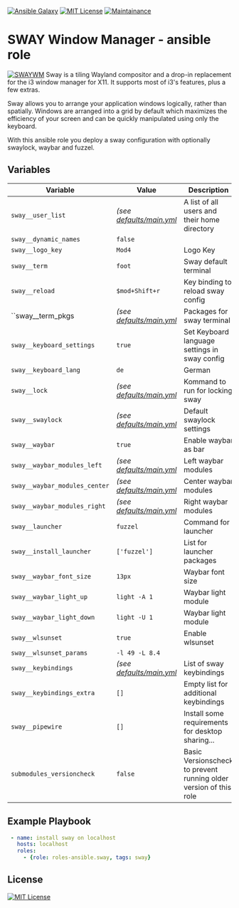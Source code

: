 [![Ansible Galaxy](https://ansible.l3d.space/svg/roles-ansible.sway.svg)](https://galaxy.ansible.com/ui/standalone/roles/roles-ansible/sway)
[![MIT License](https://ansible.l3d.space/svg/roles-ansible.sway_license.svg)](LICENSE)
[![Maintainance](https://ansible.l3d.space/svg/roles-ansible.sway_maintainance.svg)](https://ansible.l3d.space/#roles-ansible.sway)

SWAY Window Manager - ansible role
=========================================

[![SWAYWM](https://swaywm.org/logo.png)](https://swaywm.org/)
Sway is a tiling Wayland compositor and a drop-in replacement for the i3 window manager for X11. It supports most of i3's features, plus a few extras.

Sway allows you to arrange your application windows logically, rather than spatially. Windows are arranged into a grid by default which maximizes the efficiency of your screen and can be quickly manipulated using only the keyboard.

With this ansible role you deploy a sway configuration with optionally swaylock, waybar and fuzzel.

## Variables
| Variable | Value | Description |
| -------- | ----- | ----------- |
| ``sway__user_list`` | *(see [defaults/main.yml](defaults/main.yml)* | A list of all users and their home directory |
| ``sway__dynamic_names`` | ``false`` | 
| ``sway__logo_key`` | ``Mod4`` | Logo Key |
| ``sway__term`` | ``foot`` | Sway default terminal |
| ``sway__reload`` | ``$mod+Shift+r`` | Key binding to reload sway config |
| ``sway__term_pkgs | *(see [defaults/main.yml](defaults/main.yml)* | Packages for sway terminal |
| ``sway__keyboard_settings`` | ``true`` | Set Keyboard language settings in sway config |
| ``sway__keyboard_lang`` | ``de`` | German |
| ``sway__lock`` | *(see [defaults/main.yml](defaults/main.yml)* | Kommand to run for locking sway |
| ``sway__swaylock`` |  *(see [defaults/main.yml](defaults/main.yml)*  | Default swaylock settings |
| ``sway__waybar`` | ``true`` | Enable waybar as bar |
| ``sway__waybar_modules_left`` | *(see [defaults/main.yml](defaults/main.yml)* | Left waybar modules |
| ``sway__waybar_modules_center`` | *(see [defaults/main.yml](defaults/main.yml)* | Center waybar modules |
| ``sway__waybar_modules_right`` | *(see [defaults/main.yml](defaults/main.yml)* | Right waybar modules |
| ``sway__launcher`` | ``fuzzel`` | Command for launcher |
| ``sway__install_launcher`` | ``['fuzzel']`` | List for launcher packages |
| ``sway__waybar_font_size`` | ``13px`` | Waybar font size |
| ``sway__waybar_light_up`` | ``light -A 1`` | Waybar light module |
| ``sway__waybar_light_down`` | ``light -U 1`` | Waybar  light module |
| ``sway__wlsunset`` | ``true`` | Enable wlsunset |
| ``sway__wlsunset_params`` | ``-l 49 -L 8.4`` |
| ``sway__keybindings`` | *(see [defaults/main.yml](defaults/main.yml)* | List of sway keybindings |
| ``sway__keybindings_extra`` | ``[]`` | Empty list for additional keybindings |
| ``sway__pipewire`` | ``[]`` | Install some requirements for desktop sharing... |
| ``submodules_versioncheck`` | ``false`` | Basic Versionscheck to prevent running older version of this role |



## Example Playbook
```yaml
 - name: install sway on localhost
   hosts: localhost
   roles:
     - {role: roles-ansible.sway, tags: sway}
```

## License
[![MIT License](https://ansible.l3d.space/svg/roles-ansible.sway_license.svg)](LICENSE)
